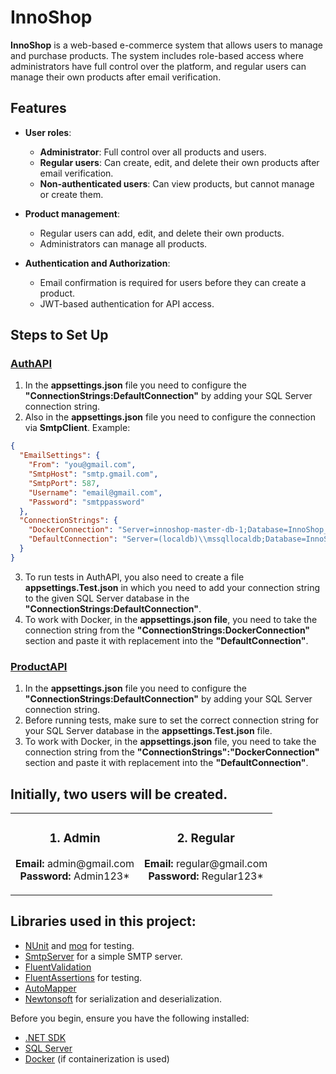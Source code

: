 # InnoShop

**InnoShop** is a web-based e-commerce system that allows users to manage and purchase products. The system includes role-based access where administrators have full control over the platform, and regular users can manage their own products after email verification.

## Features

- **User roles**:
  - **Administrator**: Full control over all products and users.
  - **Regular users**: Can create, edit, and delete their own products after email verification.
  - **Non-authenticated users**: Can view products, but cannot manage or create them.

- **Product management**:
  - Regular users can add, edit, and delete their own products.
  - Administrators can manage all products.

- **Authentication and Authorization**:
  - Email confirmation is required for users before they can create a product.
  - JWT-based authentication for API access.

## Steps to Set Up

### [AuthAPI](InnoShop.Services.AuthAPI) 
1) In the **appsettings.json** file you need to configure the **"ConnectionStrings:DefaultConnection"** by adding your SQL Server connection string.
2) Also in the **appsettings.json** file you need to configure the connection via **SmtpClient**.
Example: 
```json
{
  "EmailSettings": {
    "From": "you@gmail.com",
    "SmtpHost": "smtp.gmail.com",
    "SmtpPort": 587,
    "Username": "email@gmail.com",
    "Password": "smtppassword"
  },
  "ConnectionStrings": {
    "DockerConnection": "Server=innoshop-master-db-1;Database=InnoShop_AuthAPI;User Id=sa;Password=;Integrated Security=False;TrustServerCertificate=True;Connection Timeout=30;",
    "DefaultConnection": "Server=(localdb)\\mssqllocaldb;Database=InnoShop_Auth;Trusted_Connection=True;TrustServerCertificate=True"
  }
}
```

3) To run tests in AuthAPI, you also need to create a file **appsettings.Test.json** in which you need to add your connection string to the given SQL Server database in the **"ConnectionStrings:DefaultConnection"**.
4) To work with Docker, in the **appsettings.json file**, you need to take the connection string from the **"ConnectionStrings:DockerConnection"** section and paste it with replacement into the **"DefaultConnection"**.

### [ProductAPI](InnoShop.Services.ProductAPI) 
1) In the **appsettings.json** file you need to configure the **"ConnectionStrings:DefaultConnection"** by adding your SQL Server connection string.
2) Before running tests, make sure to set the correct connection string for your SQL Server database in the **appsettings.Test.json** file.
3) To work with Docker, in the **appsettings.json** file, you need to take the connection string from the **"ConnectionStrings":"DockerConnection"** section and paste it with replacement into the **"DefaultConnection"**.

## Initially, two users will be created.

<table style="width:100%">
  <tr>
    <td style="text-align: center;">
      <h3>1. Admin</h3>
      <p><strong>Email:</strong> admin@gmail.com<br>
      <strong>Password:</strong> Admin123*</p>
    </td>
    <td style="text-align: center;">
      <h3>2. Regular</h3>
      <p><strong>Email:</strong> regular@gmail.com<br>
      <strong>Password:</strong> Regular123*</p>
    </td>
  </tr>
</table>

## Libraries used in this project:

- [NUnit](https://github.com/nunit/nunit) and [moq](https://github.com/devlooped/moq) for testing.
- [SmtpServer](https://blog.elmah.io/how-to-send-emails-from-csharp-net-the-definitive-tutorial/) for a simple SMTP server.
- [FluentValidation](https://docs.fluentvalidation.net/en/latest/)
- [FluentAssertions](https://github.com/fluentassertions/fluentassertions) for testing.
- [AutoMapper](https://docs.automapper.org/en/stable/Getting-started.html)
- [Newtonsoft](https://www.newtonsoft.com/json) for serialization and deserialization.


Before you begin, ensure you have the following installed:

- [.NET SDK](https://dotnet.microsoft.com/download)
- [SQL Server](https://www.microsoft.com/en-us/sql-server/sql-server-downloads)
- [Docker](https://www.docker.com/) (if containerization is used)
